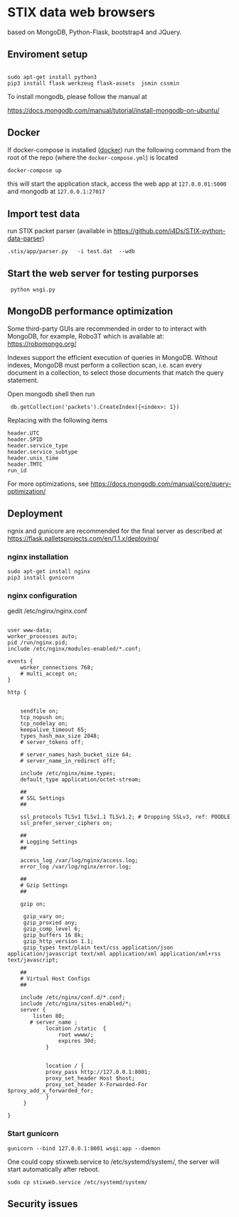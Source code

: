 # STIX  data web browsers 

based on MongoDB, Python-Flask, bootstrap4  and JQuery.



## Enviroment setup


```

sudo apt-get install python3
pip3 install flask werkzeug flask-assets  jsmin cssmin
```
To install mongodb, please follow the manual at 

 https://docs.mongodb.com/manual/tutorial/install-mongodb-on-ubuntu/
 

## Docker


If docker-compose is installed ([docker](https://docs.docker.com/install/)) run the following command from the root of the repo (where the `docker-compose.yml`) is located
```bash
docker-compose up
```
this will start the application stack, access the web app at  `127.0.0.01:5000` and mongodb at `127.0.0.1:27017`
 
 
##  Import test data

run STIX packet parser (available in https://github.com/i4Ds/STIX-python-data-parser)

```
.stix/app/parser.py   -i test.dat  --wdb
```


 
## Start the web server for testing purporses

```
 python wsgi.py
```


## MongoDB performance optimization


Some third-party GUIs are recommended in order to to interact with MongoDB,  for example, Robo3T which is available at:
https://robomongo.org/

Indexes support the efficient execution of queries in MongoDB. Without indexes, MongoDB must perform a collection scan, i.e. scan every document in a collection, to select those documents that match the query statement.

Open mongodb shell then run
```
 db.getCollection('packets').CreateIndex({<index>: 1})
```
Replacing <index> with the following items
```
header.UTC
header.SPID
header.service_type
header.service_subtype
header.unix_time
header.TMTC
run_id
```

 

For more optimizations, see https://docs.mongodb.com/manual/core/query-optimization/



## Deployment


ngnix and gunicore are recommended for the final server as described at 
https://flask.palletsprojects.com/en/1.1.x/deploying/

### nginx installation
```
sudo apt-get install nginx
pip3 install gunicorn
```

### nginx configuration
gedit /etc/nginx/nginx.conf

```

user www-data;
worker_processes auto;
pid /run/nginx.pid;
include /etc/nginx/modules-enabled/*.conf;

events {
	worker_connections 768;
	# multi_accept on;
}

http {


	sendfile on;
	tcp_nopush on;
	tcp_nodelay on;
	keepalive_timeout 65;
	types_hash_max_size 2048;
	# server_tokens off;

	# server_names_hash_bucket_size 64;
	# server_name_in_redirect off;

	include /etc/nginx/mime.types;
	default_type application/octet-stream;

	##
	# SSL Settings
	##

	ssl_protocols TLSv1 TLSv1.1 TLSv1.2; # Dropping SSLv3, ref: POODLE
	ssl_prefer_server_ciphers on;

	##
	# Logging Settings
	##

	access_log /var/log/nginx/access.log;
	error_log /var/log/nginx/error.log;

	##
	# Gzip Settings
	##

	gzip on;

	 gzip_vary on;
	 gzip_proxied any;
	 gzip_comp_level 6;
	 gzip_buffers 16 8k;
	 gzip_http_version 1.1;
	 gzip_types text/plain text/css application/json application/javascript text/xml application/xml application/xml+rss text/javascript;

	##
	# Virtual Host Configs
	##

	include /etc/nginx/conf.d/*.conf;
	include /etc/nginx/sites-enabled/*;
	server {
	    listen 80;
	   # server_name ; 
			location /static  {
			    root wwww/;
			    expires 30d;
			}


		    location / {
			proxy_pass http://127.0.0.1:8001; 
			proxy_set_header Host $host;
			proxy_set_header X-Forwarded-For $proxy_add_x_forwarded_for;
		    }
	 }

}
```


### Start gunicorn

```
gunicorn --bind 127.0.0.1:8001 wsgi:app --daemon
```
One could copy stixweb.service to /etc/systemd/system/, the server will start automatically after reboot.
```
sudo cp stixweb.service /etc/systemd/system/ 
```

## Security issues




